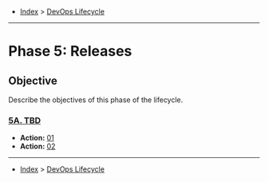 - [Index](../index.md) > [DevOps Lifecycle](devops.md)

---

<a id="phase-05"></a>

# Phase 5: Releases

## Objective

Describe the objectives of this phase of the lifecycle.

<a id="actions"></a>

<a id="5a"></a>

### [5A. TBD](phase_05_A#top)

- **Action:** [01](phase_05_A#5a-01)
- **Action:** [02](phase_05_A#5a-02)

---

- [Index](../index.md) > [DevOps Lifecycle](devops.md)
